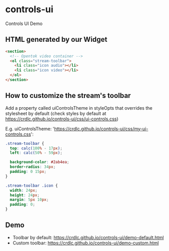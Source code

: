 # controls-ui
Controls UI Demo

## HTML generated by our Widget

```html
<section>
  <!-- Opentok video container -->
  <ol class="stream-toolbar">
    <li class="icon audio"></li>
    <li class="icon video"></li>
  </ol>
</section>
```

## How to customize the stream's toolbar

Add a property called uiControlsTheme in styleOpts that overrides the stylesheet by default (check styles by default at https://crdlc.github.io/controls-ui/css/ui-controls.css)

E.g. uiControlsTheme: 'https://crdlc.github.io/controls-ui/css/my-ui-controls.css':

```css
.stream-toolbar {
  top: calc(100% - 17px);
  left: calc(50% - 59px);

  background-color: #2ab4ea;
  border-radius: 34px;
  padding: 0 15px;
}

.stream-toolbar .icon {
  width: 24px;
  height: 24px;
  margin: 5px 10px;
  padding: 0;
}
```

## Demo

* Toolbar by default: https://crdlc.github.io/controls-ui/demo-default.html
* Custom toolbar: https://crdlc.github.io/controls-ui/demo-custom.html
